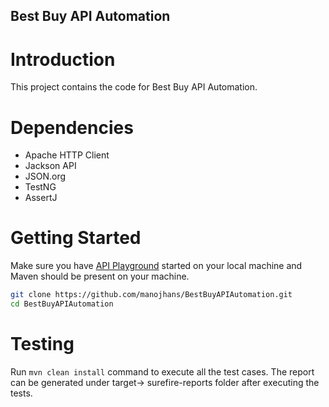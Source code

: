 ## Best Buy API Automation

# Introduction

This project contains the code for Best Buy API Automation.

# Dependencies

* Apache HTTP Client
* Jackson API
* JSON.org
* TestNG
* AssertJ

# Getting Started

Make sure you have [API Playground](https://github.com/BestBuy/api-playground) started on your local machine and Maven
should be present on your machine.

```bash
git clone https://github.com/manojhans/BestBuyAPIAutomation.git
cd BestBuyAPIAutomation
```

# Testing

Run ```mvn clean install``` command to execute all the test cases. The report can be generated under target->
surefire-reports folder after executing the tests.
